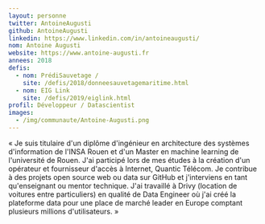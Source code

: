 ```yaml
---
layout: personne
twitter: AntoineAugusti
github: AntoineAugusti
linkedin: https://www.linkedin.com/in/antoineaugusti/
nom: Antoine Augusti
website: https://www.antoine-augusti.fr
annees: 2018
defis:
  - nom: PrédiSauvetage /
    site: /defis/2018/donneesauvetagemaritime.html
  - nom: EIG Link
    site: /defis/2019/eiglink.html
profil: Développeur / Datascientist
images:
  - /img/communaute/Antoine-Augusti.png
---
```


« Je suis titulaire d'un diplôme d'ingénieur en architecture des
systèmes d'information de l'INSA Rouen et d'un Master en machine
learning de l'université de Rouen. J'ai participé lors de mes études à
la création d'un opérateur et fournisseur d'accès à Internet, Quantic
Télécom. Je contribue à des projets open source web ou data sur GitHub
et j'interviens en tant qu'enseignant ou mentor technique. J'ai
travaillé à Drivy (location de voitures entre particuliers) en qualité
de Data Engineer où j'ai créé la plateforme data pour une place de
marché leader en Europe comptant plusieurs millions d'utilisateurs.  »
